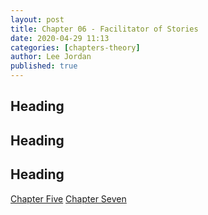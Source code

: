 ```yaml
---
layout: post
title: Chapter 06 - Facilitator of Stories
date: 2020-04-29 11:13
categories: [chapters-theory]
author: Lee Jordan
published: true
---
```


<h2>Heading</h2>


<h2>Heading</h2>


<h2>Heading</h2>

<div class="pagination">
    <a class="pagination-item older" href="https://therapy.geraldleejordan.com/chapter-05/">Chapter Five</a>
      <a class="pagination-item newer" href="https://therapy.geraldleejordan.com/chapter-07/">Chapter Seven</a>
</div>
